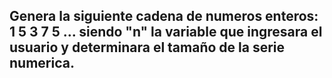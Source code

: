 ## Genera la siguiente cadena de numeros enteros: 1 5 3 7 5 ... siendo "n" la variable que ingresara el usuario y determinara el tamaño de la serie numerica. ##
